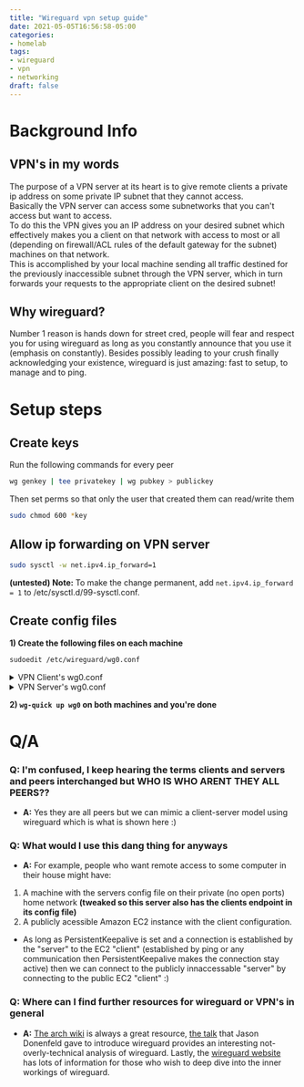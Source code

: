 ```yaml
---
title: "Wireguard vpn setup guide"
date: 2021-05-05T16:56:58-05:00
categories:
- homelab
tags:
- wireguard
- vpn
- networking
draft: false
---
```

[//]: # ( {{< series "idk" >}} )

# Background Info

## VPN's in my words

The purpose of a VPN server at its heart is to give remote clients a private ip address on some private IP subnet that they cannot access. \
Basically the VPN server can access some subnetworks that you can't access but want to access. \
To do this the VPN gives you an IP address on your desired subnet which effectively makes you a client on that network with access to most or all (depending on firewall/ACL rules of the default gateway for the subnet) machines on that network. \
This is accomplished by your local machine sending all traffic destined for the previously inaccessible subnet through the VPN server, which in turn forwards your requests to the appropriate client on the desired subnet!


[//]: # ( # Purpose )

[//]: # ( This article explains how use wireguard to setup a traditional VPN server where the client wants to be a client on some remote network that is accessible through the VPN server. )
[//]: # ( In other words, the server has access to a subnetwork that the client would like to be apart of. )
[//]: # ( For example: )
[//]: # ( It is 2021 and you are working remotely, for dev purposes, you need to ssh into a machine located in your employers office but your employer doesn't have ssh ports )

## Why wireguard?
Number 1 reason is hands down for street cred, people will fear and respect you for using wireguard as long as you constantly announce that you use it (emphasis on constantly).
Besides possibly leading to your crush finally acknowledging your existence, wireguard is just amazing: fast to setup, to manage and to ping.

# Setup steps

## Create keys
Run the following commands for every peer
```bash
wg genkey | tee privatekey | wg pubkey > publickey
```
Then set perms so that only the user that created them can read/write them
```bash
sudo chmod 600 *key
```

## Allow ip forwarding on VPN server
```bash
sudo sysctl -w net.ipv4.ip_forward=1
```
**(untested) Note:** To make the change permanent, add `net.ipv4.ip_forward = 1` to /etc/sysctl.d/99-sysctl.conf.


## Create config files

**1) Create the following files on each machine**
```bash
sudoedit /etc/wireguard/wg0.conf
```

<details>
  <summary>VPN Client's wg0.conf</summary>
<p>
  
```
[Interface]
# The IP address that this client will have on the WireGuard network.
# Note the /32 means this client can only have one address within the tunnel
# Whereas the server has a /24 since it can use any 
Address = 10.101.0.2/32

# The private key you generated for the client previously.
PrivateKey = :)


[Peer]
# VPN Server's public key.
PublicKey = public !

# The WireGuard server to connect to.
# Note: this address must be reachable on the client's network
Endpoint = 192.168.0.20:51821

# The subnets this WireGuard VPN is in control of.
# Implication ==> this client's (client who has this file) ping's to these subnets will go through this peer's endpoint instead of another gateway
# Implication ==> This client   (meaning ^) can access these subnet's if this wireguard vpn server can access them !
AllowedIPs = 10.101.0.0/24, 10.0.50.0/24

# Ensures that your home router does not kill the tunnel, by sending a ping
# every 25 seconds.
PersistentKeepalive = 25
```

</p>
</details>

<details>
  <summary>VPN Server's wg0.conf </summary>
<p>
  
```
[Interface]
# Configuration for the server
# Set the IP subnet that will be used for the WireGuard network.
Address = 10.101.0.1/24

# The port that will be used to listen to connections. 51820 is the default.
ListenPort = 51821

# The output of `wg genkey` for the server.
PrivateKey = :)


# FROM: https://wiki.archlinux.org/index.php/WireGuard#Server
# Apperently (from ^^) if the server is behind a router and receives traffic via NAT, these iptables rules are not needed
PostUp = iptables -A FORWARD -i %i -j ACCEPT; iptables -A FORWARD -o %i -j ACCEPT; iptables -t nat -A POSTROUTING -o CHANGE_ME:eth0.50 -j MASQUERADE
PostDown = iptables -D FORWARD -i %i -j ACCEPT; iptables -D FORWARD -o %i -j ACCEPT; iptable s -t nat -D POSTROUTING -o CHANGE_ME:eth0.50 -j MASQUERADE



[Peer]

# Connecting client's public key
PublicKey = public !

# The IP address that this peer has WITHIN the tunnel
AllowedIPs = 10.101.0.2/32

# Ensures that your home router does not kill the tunnel, by sending a ping every 25 seconds.
PersistentKeepalive = 25
```

</p>
</details>

**2) `wg-quick up wg0` on both machines and you're done**

# Q/A
[//]: # ( **Q: I'm confused, I keep hearing the terms clients and servers and peers interchanged but WHO IS WHO? ARENT THEY ALL PEERS??** )
### Q: I'm confused, I keep hearing the terms clients and servers and peers interchanged but WHO IS WHO ARENT THEY ALL PEERS??
- **A:** Yes they are all peers but we can mimic a client-server model using wireguard which is what is shown here :)

### Q: What would I use this dang thing for anyways
- **A:** For example, people who want remote access to some computer in their house might have:
1) A machine with the servers config file on their private (no open ports) home network **(tweaked so this server also has the clients endpoint in its config file)**
2) A publicly acessible Amazon EC2 instance with the client configuration.
- As long as PersistentKeepalive is set and a connection is established by the "server" to the EC2 "client" (established by ping or any communication then PersistentKeepalive makes the connection stay active) then we can connect to the publicly innaccessable "server" by connecting to the public EC2 "client" :)

### Q: Where can I find further resources for wireguard or VPN's in general
- **A:** [The arch wiki](https://wiki.archlinux.org/title/WireGuard#Specific_use-case:_VPN_server) is always a great resource, [the talk](https://www.youtube.com/watch?v=88GyLoZbDNw&t=523s) that Jason Donenfeld gave to introduce wireguard provides an interesting not-overly-technical analysis of wireguard. Lastly, the [wireguard website](https://www.wireguard.com/#conceptual-overview) has lots of information for those who wish to deep dive into the inner workings of wireguard.
